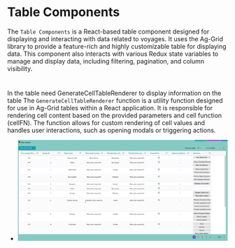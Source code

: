 # Table Components

The `Table Components` is a React-based table component designed for displaying and interacting with data related to voyages. It uses the Ag-Grid library to provide a feature-rich and highly customizable table for displaying data. This component also interacts with various Redux state variables to manage and display data, including filtering, pagination, and column visibility.

#

In the table need GenerateCellTableRenderer to display information on the table
The `GenerateCellTableRenderer` function is a utility function designed for use in Ag-Grid tables within a React application. It is responsible for rendering cell content based on the provided parameters and cell function (cellFN). The function allows for custom rendering of cell values and handles user interactions, such as opening modals or triggering actions.

- ![Intro](../../../assets/table.png)

